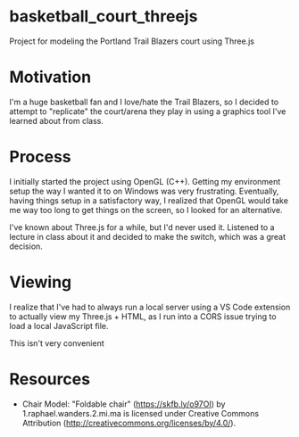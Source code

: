 # basketball_court_threejs

Project for modeling the Portland Trail Blazers court using Three.js

# Motivation
I'm a huge basketball fan and I love/hate the Trail Blazers, so I decided to attempt to "replicate" the court/arena they play in using a graphics tool I've learned about from class.


# Process
I initially started the project using OpenGL (C++). Getting my environment setup the way I wanted it to on Windows was very frustrating. Eventually, having things setup in a satisfactory way, I realized that OpenGL would take me way too long to get things on the screen, so I looked for an alternative.

I've known about Three.js for a while, but I'd never used it. Listened to a lecture in class about it and decided to make the switch, which was a great decision.

# Viewing
I realize that I've had to always run a local server using a VS Code extension to actually view my Three.js + HTML, as I run into a CORS issue trying to load a local JavaScript file.

This isn't very convenient

# Resources
- Chair Model: "Foldable chair" (https://skfb.ly/o97OI) by 1.raphael.wanders.2.mi.ma is licensed under Creative Commons Attribution (http://creativecommons.org/licenses/by/4.0/).
